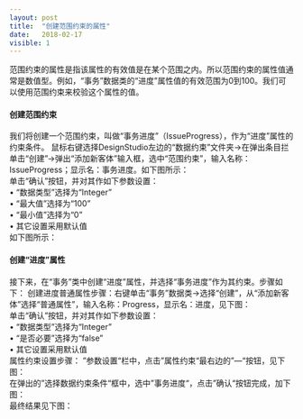 ```yaml
---
layout: post
title:  "创建范围约束的属性"
date:   2018-02-17
visible: 1
---
```


范围约束的属性是指该属性的有效值是在某个范围之内。所以范围约束的属性值通常是数值型。例如，“事务”数据类的“进度”属性值的有效范围为0到100。我们可以使用范围约束来校验这个属性的值。

#### 创建范围约束

我们将创建一个范围约束，叫做“事务进度”（IssueProgress），作为“进度”属性的约束条件。
鼠标右键选择DesignStudio左边的“数据约束”文件夹→在弹出条目拦单击“创建”→弹出“添加新客体”输入框，选中“范围约束”，输入名称：IssueProgress；显示名：事务进度。如下图所示： 
<img src="{{'/assets/img/2018-2-18 创建事务进展范围约束的属性1.png' | prepend: site.baseurl }}" alt=""><br>
单击“确认”按钮，并对其作如下参数设置：<br>
•	“数据类型”选择为“Integer”<br>
•	“最大值”选择为“100”<br>
•	“最小值”选择为“0”<br>
•	其它设置采用默认值<br>
如下图所示：
<img src="{{'/assets/img/2018-2-18 创建事务进展范围约束的属性2.png' | prepend: site.baseurl }}" alt=""><br>

#### 创建“进度”属性

接下来，在“事务”类中创建“进度”属性，并选择“事务进度”作为其约束。步骤如下：
创建进度普通属性步骤：右键单击“事务”数据类→选择“创建”，从“添加新客体”选择“普通属性”，输入名称：Progress，显示名：进度，见下图：
<img src="{{'/assets/img/2018-2-18 创建事务进度普通属性1.png' | prepend: site.baseurl }}" alt=""><br>
单击“确认”按钮，并对其作如下参数设置：<br>
•	“数据类型”选择为“Integer”<br>
•	“是否必要”选择为“false”<br>
•	其它设置采用默认值<br>
属性约束设置步骤：
”参数设置“栏中，点击”属性约束“最右边的”—“按钮，见下图：
<img src="{{'/assets/img/2018-2-18 创建事务进度普通属性2.png' | prepend: site.baseurl }}" alt=""><br>
在弹出的”选择数据约束条件“框中，选中”事务进度“，点击”确认“按钮完成，加下图：
<img src="{{'/assets/img/2018-2-18 创建事务进度普通属性3.png' | prepend: site.baseurl }}" alt=""><br>
最终结果见下图：
<img src="{{'/assets/img/2018-2-18 创建事务进度普通属性4.png' | prepend: site.baseurl }}" alt=""><br>
